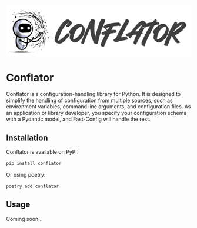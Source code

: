 ![conflator logo](docs/conflator.png)

# Conflator

Conflator is a configuration-handling library for Python. It is designed to simplify the handling of configuration from multiple sources, such as environment variables, command line arguments, and configuration files. As an application or library developer, you specify your configuration schema with a Pydantic model, and Fast-Config will handle the rest.

## Installation

Conflator is available on PyPI:

```bash
pip install conflator
```

Or using poetry:

```bash
poetry add conflator
```

## Usage

Coming soon...

